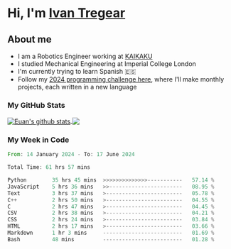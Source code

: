 # Hi, I'm [Ivan Tregear](https://www.linkedin.com/in/ivantregear/)

## About me

* I am a Robotics Engineer working at [KAIKAKU](https://github.com/KAIKAKU-AI)
* I studied Mechanical Engineering at Imperial College London
* I'm currently trying to learn Spanish :es:
* Follow my [2024 programming challenge here](https://github.com/ITregear?tab=repositories), where I'll make monthly projects, each written in a new language


### My GitHub Stats

<a href="#my-github-stats">
  <img align="center" src="https://github-readme-stats.vercel.app/api?username=itregear&count_private=true&show_icons=true&include_all_commits=true&theme=material-palenight" alt="Euan's github stats" />
</a>

<a href="#my-github-stats">
  <img align="center" src="https://github-readme-stats.vercel.app/api/top-langs/?username=itregear&layout=compact&theme=material-palenight" />
</a>

### My Week in Code
<!--START_SECTION:waka-->

```rust
From: 14 January 2024 - To: 17 June 2024

Total Time: 61 hrs 57 mins

Python        35 hrs 45 mins  >>>>>>>>>>>>>>-----------   57.14 %
JavaScript    5 hrs 36 mins   >>-----------------------   08.95 %
Text          3 hrs 37 mins   >------------------------   05.78 %
C++           2 hrs 50 mins   >------------------------   04.55 %
C             2 hrs 47 mins   >------------------------   04.45 %
CSV           2 hrs 38 mins   >------------------------   04.21 %
CSS           2 hrs 24 mins   >------------------------   03.84 %
HTML          2 hrs 17 mins   >------------------------   03.66 %
Markdown      1 hr 3 mins     -------------------------   01.69 %
Bash          48 mins         -------------------------   01.28 %
```

<!--END_SECTION:waka-->
